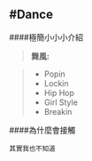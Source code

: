 #Dance
-------------
####極簡小小小介紹

> **舞風:**

> - Popin
> - Lockin
> - Hip Hop
> - Girl Style
> - Breakin 

####為什麼會接觸

    其實我也不知道
